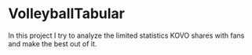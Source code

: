 # VolleyballTabular
In this project I try to analyze the limited statistics KOVO shares with fans and make the best out of it.
